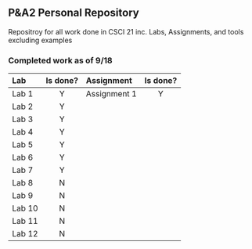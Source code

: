 <h2>P&A2 Personal Repository</h2>

Repositroy for all work done in CSCI 21 inc.
Labs, Assignments, and tools excluding examples

<h3>Completed work as of 9/18</h3>

| Lab    | Is done? | Assignment   | Is done? |
| :----- | :------: | :----------  | :-------:|
| Lab 1  |     Y    | Assignment 1 |     Y    |
| Lab 2  |     Y    |
| Lab 3  |     Y    |
| Lab 4  |     Y    |
| Lab 5  |     Y    |
| Lab 6  |     Y    |
| Lab 7  |     Y    | 
| Lab 8  |     N    |
| Lab 9  |     N    |
| Lab 10 |     N    |
| Lab 11 |     N    |
| Lab 12 |     N    | 

